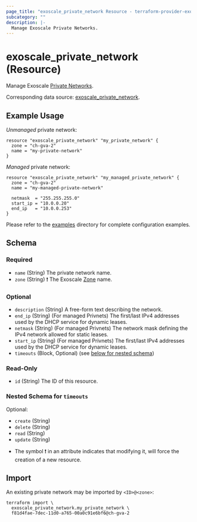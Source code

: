 ```yaml
---
page_title: "exoscale_private_network Resource - terraform-provider-exoscale"
subcategory: ""
description: |-
  Manage Exoscale Private Networks.
---
```


# exoscale_private_network (Resource)

Manage Exoscale [Private Networks](https://community.exoscale.com/documentation/compute/private-networks/).

Corresponding data source: [exoscale_private_network](../data-sources/private_network.md).

## Example Usage

*Unmanaged* private network:

```hcl
resource "exoscale_private_network" "my_private_network" {
  zone = "ch-gva-2"
  name = "my-private-network"
}
```

*Managed* private network:

```hcl
resource "exoscale_private_network" "my_managed_private_network" {
  zone = "ch-gva-2"
  name = "my-managed-private-network"

  netmask  = "255.255.255.0"
  start_ip = "10.0.0.20"
  end_ip   = "10.0.0.253"
}
```

Please refer to the [examples](https://github.com/exoscale/terraform-provider-exoscale/tree/master/examples/)
directory for complete configuration examples.

<!-- schema generated by tfplugindocs -->
## Schema

### Required

- `name` (String) The private network name.
- `zone` (String) ❗ The Exoscale [Zone](https://www.exoscale.com/datacenters/) name.

### Optional

- `description` (String) A free-form text describing the network.
- `end_ip` (String) (For managed Privnets) The first/last IPv4 addresses used by the DHCP service for dynamic leases.
- `netmask` (String) (For managed Privnets) The network mask defining the IPv4 network allowed for static leases.
- `start_ip` (String) (For managed Privnets) The first/last IPv4 addresses used by the DHCP service for dynamic leases.
- `timeouts` (Block, Optional) (see [below for nested schema](#nestedblock--timeouts))

### Read-Only

- `id` (String) The ID of this resource.

<a id="nestedblock--timeouts"></a>
### Nested Schema for `timeouts`

Optional:

- `create` (String)
- `delete` (String)
- `read` (String)
- `update` (String)

* The symbol ❗ in an attribute indicates that modifying it, will force the creation of a new resource.

## Import

An existing private network may be imported by `<ID>@<zone>`:

```shell
terraform import \
  exoscale_private_network.my_private_network \
  f81d4fae-7dec-11d0-a765-00a0c91e6bf6@ch-gva-2
```
